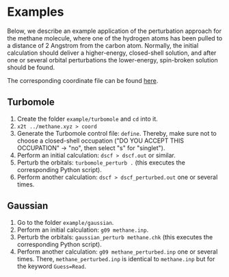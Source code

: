 # Examples

Below, we describe an example application of the perturbation approach for the methane molecule, where one of the hydrogen atoms has been pulled to a distance of 2 Angstrom from the carbon atom.
Normally, the initial calculation should deliver a higher-energy, closed-shell solution, and after one or several orbital perturbations the lower-energy, spin-broken solution should be found.

The corresponding coordinate file can be found [here](methane.xyz).

## Turbomole

1. Create the folder `example/turbomole` and `cd` into it.
2. `x2t ../methane.xyz > coord`
3. Generate the Turbomole control file: `define`. Thereby, make sure not to choose a closed-shell occupation ("DO YOU ACCEPT THIS OCCUPATION" -> "no", then select "s" for "singlet").
4. Perform an initial calculation: `dscf > dscf.out` or similar.
5. Perturb the orbitals: `turbomole_perturb .` (this executes the corresponding Python script).
6. Perform another calculation: `dscf > dscf_perturbed.out` one or several times.

## Gaussian

1. Go to the folder `example/gaussian`.
2. Perform an initial calculation: `g09 methane.inp`.
3. Perturb the orbitals: `gaussian_perturb methane.chk` (this executes the corresponding Python script).
4. Perform another calculation: `g09 methane_perturbed.inp` one or several times. There, `methane_perturbed.inp` is identical to `methane.inp` but for the keyword `Guess=Read`.
